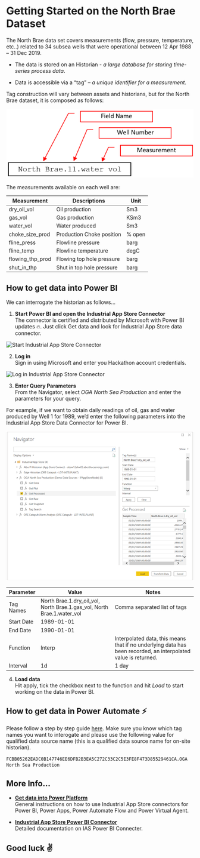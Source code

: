 # Getting Started on the North Brae Dataset

The North Brae data set covers measurements (flow, pressure, temperature, etc..) related to 34 subsea wells that were operational between 12 Apr 1988 – 31 Dec 2019. 

* The data is stored on an Historian - *a large database for storing time-series process data*.

* Data is accessible via a “tag” – *a unique identifier for a measurement*.

Tag construction will vary between assets and historians, but for the North Brae dataset, it is composed as follows: 

![](images/NorthBraeTags01.png)

The measurements available on each well are:

| Measurement | Descriptions | Unit |
|-------------|--------------|------|
|dry_oil_vol  | Oil production | Sm3  |
|gas_vol      | Gas production | KSm3 |
|water_vol    | Water produced | Sm3 |
|choke_size_prod | Production Choke position | % open |
|fline_press | Flowline pressure | barg |
| fline_temp | Flowline temperature	| degC |
| flowing_thp_prod | Flowing top hole pressure | barg |
| shut_in_thp | Shut in top hole pressure | barg |

## How to get data into Power BI

We can interrogate the historian as follows...

1. **Start Power BI and open the Industrial App Store Connector**<br />
The connector is certified and distributed by Microsoft with Power BI updates :fire:. Just click Get data and look for Industrial App Store data connector.

![Start Industrial App Store Connector](https://intelligentplant.com/datasheets/powerplatform/resources/ias-pp-start-connector.gif)

2. **Log in**<br />
Sign in using Microsoft and enter you Hackathon account credentials. 

![Log in Industrial App Store Connector](https://intelligentplant.com/datasheets/powerplatform/resources/ias-pp-start-connector-log-in.gif)


3. **Enter Query Parameters**<br />
From the Navigator, select *OGA North Sea Production* and enter the parameters for your query.

For example, if we want to obtain daily readings of oil, gas and water produced by Well 1 for 1989, we’d enter the following parameters into the Industrial App Store Data Connector for Power BI.

![](images/NorthBraeTags02.png)

| Parameter | Value | Notes |
|-----------|-------|-------|
|Tag Names |  North Brae.1.dry_oil_vol, North Brae.1.gas_vol, North Brae.1.water_vol | Comma separated list of tags |
| Start Date | 1989-01-01| |
|End Date | 1990-01-01 | |
| Function | Interp | Interpolated data, this means that if no underlying data has been recorded, an interpolated value is returned. |
| Interval | 1d | 1 day |

4. **Load data**<br />Hit apply, tick the checkbox next to the function and hit *Load* to start working on the data in Power BI.<br />


## How to get data in Power Automate :zap:

Please follow a step by step guide [here](https://github.com/intelligentplant/codeless-hackathon-resource/blob/master/resources/get-data-into-power-platform.MD#power-automate-zap "Industrial App Store - Get data into Power Automate"). Make sure you know which tag names you want to interogate and please use the following value for qualified data source name (this is a qualified data source name for on-site historian).

```text
FCBB05262EADC0B147746EE6DFB2B3EA5C272C33C2C5E3FE8F473D85529461CA.OGA North Sea Production
```

## More Info...

* [**Get data into Power Platform**](https://github.com/intelligentplant/codeless-hackathon-resource/blob/master/resources/get-data-into-power-platform.MD)<br/> General instructions on how to use Industrial App Store connectors for Power BI, Power Apps, Power Automate Flow and Power Virtual Agent.

* [**Industrial App Store Power BI Connector**](https://github.com/intelligentplant/IAS-Power-BI-connector)<br/> Detailed documentation on IAS Power BI Connecter.

## Good luck :v: